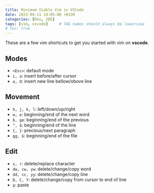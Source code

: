```yaml
---
title: Minimum Viable Vim in VSCode
date: 2023-04-11 14:05:00 +0330
categories: [Dev, IDE]
tags: [vim, vscode]     # TAG names should always be lowercase
# toc: true
---
```

These are a few vim shortcuts to get you started with vim on __vscode__.

## Modes

- `<Esc>`: default mode
- `i, a`: insert before/after cursor
- `o, O`: insert new line bellow/obove line

## Movement

- `h, j, k, l`: left/down/up/right
- `w, e`: beginning/end of the next word
- `b, ge`: beginning/end of the previous
- `^, $`: beginning/end of the line
- `{, }`: precious/next paragraph
- `gg, G`: beginning/end of the file

## Edit

- `x, r`: delete/replace character
- `dw, cw, yw`: delete/change/copy word
- `dd, cc, yy`: delete/change/copy line
- `D, C, Y`: delete/change/copy from cursor to end of line
- `p`: paste